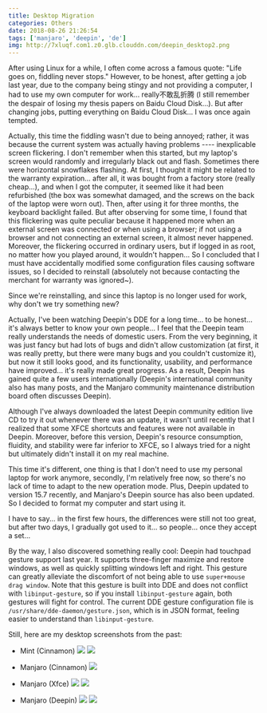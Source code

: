 ```yaml
---
title: Desktop Migration
categories: Others
date: 2018-08-26 21:26:54
tags: ['manjaro', 'deepin', 'de']
img: http://7xluqf.com1.z0.glb.clouddn.com/deepin_desktop2.png
---
```


After using Linux for a while, I often come across a famous quote: "Life goes on, fiddling never stops." However, to be honest, after getting a job last year, due to the company being stingy and not providing a computer, I had to use my own computer for work... really不敢乱折腾 (I still remember the despair of losing my thesis papers on Baidu Cloud Disk...). But after changing jobs, putting everything on Baidu Cloud Disk... I was once again tempted.

Actually, this time the fiddling wasn't due to being annoyed; rather, it was because the current system was actually having problems ---- inexplicable screen flickering.
I don't remember when this started, but my laptop's screen would randomly and irregularly black out and flash. Sometimes there were horizontal snowflakes flashing. At first, I thought it might be related to the warranty expiration... after all, it was bought from a factory store (really cheap...), and when I got the computer, it seemed like it had been refurbished (the box was somewhat damaged, and the screws on the back of the laptop were worn out). Then, after using it for three months, the keyboard backlight failed. But after observing for some time, I found that this flickering was quite peculiar because it happened more when an external screen was connected or when using a browser; if not using a browser and not connecting an external screen, it almost never happened. Moreover, the flickering occurred in ordinary users, but if logged in as root, no matter how you played around, it wouldn't happen...
So I concluded that I must have accidentally modified some configuration files causing software issues, so I decided to reinstall (absolutely not because contacting the merchant for warranty was ignored~).

Since we're reinstalling, and since this laptop is no longer used for work, why don't we try something new?

Actually, I've been watching Deepin's DDE for a long time... to be honest... it's always better to know your own people... I feel that the Deepin team really understands the needs of domestic users. From the very beginning, it was just fancy but had lots of bugs and didn't allow customization (at first, it was really pretty, but there were many bugs and you couldn't customize it), but now it still looks good, and its functionality, usability, and performance have improved... it's really made great progress. As a result, Deepin has gained quite a few users internationally (Deepin's international community also has many posts, and the Manjaro community maintenance distribution board often discusses Deepin).

Although I've always downloaded the latest Deepin community edition live CD to try it out whenever there was an update, it wasn't until recently that I realized that some XFCE shortcuts and features were not available in Deepin. Moreover, before this version, Deepin's resource consumption, fluidity, and stability were far inferior to XFCE, so I always tried for a night but ultimately didn't install it on my real machine.

This time it's different, one thing is that I don't need to use my personal laptop for work anymore, secondly, I'm relatively free now, so there's no lack of time to adapt to the new operation mode. Plus, Deepin updated to version 15.7 recently, and Manjaro's Deepin source has also been updated. So I decided to format my computer and start using it.

I have to say... in the first few hours, the differences were still not too great, but after two days, I gradually got used to it... so people... once they accept a set...

By the way, I also discovered something really cool: Deepin had touchpad gesture support last year. It supports three-finger maximize and restore windows, as well as quickly splitting windows left and right. This gesture can greatly alleviate the discomfort of not being able to use `super+mouse drag window`. Note that this gesture is built into DDE and does not conflict with `libinput-gesture`, so if you install `libinput-gesture` again, both gestures will fight for control. The current DDE gesture configuration file is `/usr/share/dde-daemon/gesture.json`, which is in JSON format, feeling easier to understand than `libinput-gesture`.

Still, here are my desktop screenshots from the past:

- Mint (Cinnamon)
![](http://7xluqf.com1.z0.glb.clouddn.com/desktop-2016-02-28%2016:51:03%E7%9A%84%E5%B1%8F%E5%B9%95%E6%88%AA%E5%9B%BE.png)
![](http://7xluqf.com1.z0.glb.clouddn.com/desktop-2016-03-06%2021:56:24%E7%9A%84%E5%B1%8F%E5%B9%95%E6%88%AA%E5%9B%BE.png)

- Manjaro (Cinnamon)
![](http://7xluqf.com1.z0.glb.clouddn.com/Manjaro-desktop-2016-05-15%2020-55-08%E5%B1%8F%E5%B9%95%E6%88%AA%E5%9B%BE.png)

- Manjaro (Xfce)
![](http://7xluqf.com1.z0.glb.clouddn.com/desktop.png)
![](http://7xluqf.com1.z0.glb.clouddn.com/consel.png)

- Manjaro (Deepin)
![](http://7xluqf.com1.z0.glb.clouddn.com/deepin_desktop.png)
![](http://7xluqf.com1.z0.glb.clouddn.com/deepin_desktop2.png)
